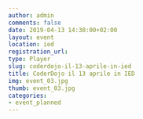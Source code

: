 ```yaml
---
author: admin
comments: false
date: 2019-04-13 14:30:00+02:00
layout: event
location: ied
registration_url: 
type: Player
slug: coderdojo-il-13-aprile-in-ied
title: CoderDojo il 13 aprile in IED
img: event_03.jpg
thumb: event_03.jpg
categories:
- event_planned
---
```

